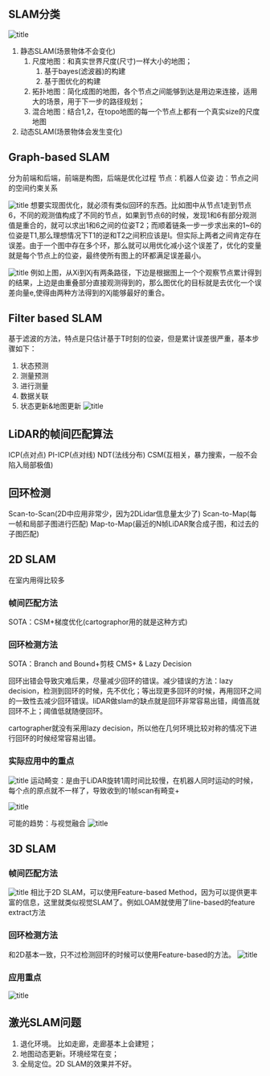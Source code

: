 ## SLAM分类
![title](https://raw.githubusercontent.com/HViktorTsoi/gitnote-image/master/gitnote/2020/07/26/1595757558715-1595757558729.png)
1. 静态SLAM(场景物体不会变化)
	1. 尺度地图：和真实世界尺度(尺寸)一样大小的地图；
		1. 基于bayes(滤波器)的构建
		2. 基于图优化的构建
	2. 拓扑地图：简化成图的地图，各个节点之间能够到达是用边来连接，适用大的场景，用于下一步的路径规划； 
	3. 混合地图：结合1,2，在topo地图的每一个节点上都有一个真实size的尺度地图
2. 动态SLAM(场景物体会发生变化)

## Graph-based SLAM
分为前端和后端，前端是构图，后端是优化过程
节点：机器人位姿
边：节点之间的空间约束关系

![title](https://raw.githubusercontent.com/HViktorTsoi/gitnote-image/master/gitnote/2020/07/26/1595757931647-1595757931650.png)
想要实现图优化，就必须有类似回环的东西。比如图中从节点1走到节点6，不同的观测值构成了不同的节点，如果到节点6的时候，发现1和6有部分观测值是重合的，就可以求出1和6之间的位姿T2；而顺着链条一步一步求出来的1~6的位姿是T1,那么理想情况下T1的逆和T2之间积应该是I。但实际上两者之间肯定存在误差。由于一个图中存在多个环，那么就可以用优化减小这个误差了，优化的变量就是每个节点上的位姿，最终使所有图上的环都满足误差最小。

![title](https://raw.githubusercontent.com/HViktorTsoi/gitnote-image/master/gitnote/2020/07/26/1595758976384-1595758976387.png)
例如上图，从Xi到Xj有两条路径，下边是根据图上一个个观察节点累计得到的结果，上边是由重叠部分直接观测得到的，那么图优化的目标就是去优化一个误差向量e,使得由两种方法得到的Xj能够最好的重合。

## Filter based SLAM
基于滤波的方法，特点是只估计基于T时刻的位姿，但是累计误差很严重，基本步骤如下：
1. 状态预测
2. 测量预测
3. 进行测量
4. 数据关联
5. 状态更新&地图更新
![title](https://raw.githubusercontent.com/HViktorTsoi/gitnote-image/master/gitnote/2020/07/26/1595760928034-1595760928035.png)

## LiDAR的帧间匹配算法
ICP(点对点)
PI-ICP(点对线)
NDT(法线分布)
CSM(互相关，暴力搜索，一般不会陷入局部极值)

## 回环检测
Scan-to-Scan(2D中应用非常少，因为2DLidar信息量太少了)
Scan-to-Map(每一帧和局部子图进行匹配)
Map-to-Map(最近的N帧LiDAR聚合成子图，和过去的子图匹配)

## 2D SLAM
在室内用得比较多

### 帧间匹配方法
SOTA：CSM+梯度优化(cartographor用的就是这种方式)

### 回环检测方法
SOTA：Branch and Bound+剪枝 CMS+ & Lazy Decision

回环出错会导致灾难后果，尽量减少回环的错误。减少错误的方法：lazy decision，检测到回环的时候，先不优化；等出现更多回环的时候，再用回环之间的一致性去减少回环错误。liDAR做slam的缺点就是回环非常容易出错，阈值高就回环不上；阈值低就随便回环。

cartographer就没有采用lazy decision，所以他在几何环境比较对称的情况下进行回环的时候经常容易出错。

### 实际应用中的重点
![title](https://raw.githubusercontent.com/HViktorTsoi/gitnote-image/master/gitnote/2020/07/26/1595767789068-1595767789070.png)
运动畸变：是由于LiDAR旋转1周时间比较慢，在机器人同时运动的时候，每个点的原点就不一样了，导致收到的1帧scan有畸变+

![title](https://raw.githubusercontent.com/HViktorTsoi/gitnote-image/master/gitnote/2020/07/26/1595767805017-1595767805018.png)

可能的趋势：与视觉融合
![title](https://raw.githubusercontent.com/HViktorTsoi/gitnote-image/master/gitnote/2020/07/26/1595768867829-1595768867832.png)

## 3D SLAM
### 帧间匹配方法
![title](https://raw.githubusercontent.com/HViktorTsoi/gitnote-image/master/gitnote/2020/07/26/1595769034488-1595769034489.png)
相比于2D SLAM，可以使用Feature-based Method，因为可以提供更丰富的信息，这里就类似视觉SLAM了。例如LOAM就使用了line-based的feature extract方法

### 回环检测方法
和2D基本一致，只不过检测回环的时候可以使用Feature-based的方法。
![title](https://raw.githubusercontent.com/HViktorTsoi/gitnote-image/master/gitnote/2020/07/26/1595769161789-1595769161790.png)

### 应用重点
![title](https://raw.githubusercontent.com/HViktorTsoi/gitnote-image/master/gitnote/2020/07/26/1595770161226-1595770161227.png)

## 激光SLAM问题
1. 退化环境。 比如走廊，走廊基本上会建短；
2. 地图动态更新。环境经常在变；
3. 全局定位。2D SLAM的效果并不好。
